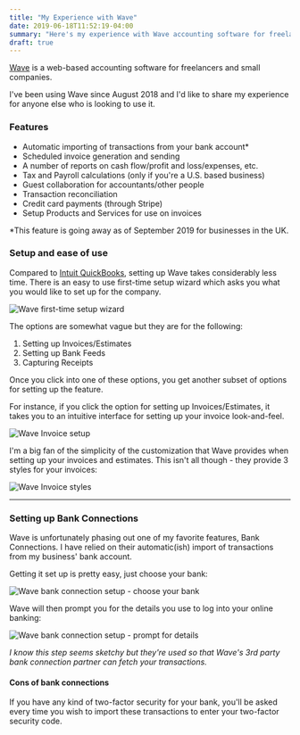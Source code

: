 ```yaml
---
title: "My Experience with Wave"
date: 2019-06-18T11:52:19-04:00
summary: "Here's my experience with Wave accounting software for freelancers"
draft: true
---
```


[Wave](https://waveapps.com) is a web-based accounting software for freelancers and small companies.

I've been using Wave since August 2018 and I'd like to share my experience for anyone else who is looking to use it.

### Features

- Automatic importing of transactions from your bank account*
- Scheduled invoice generation and sending
- A number of reports on cash flow/profit and loss/expenses, etc.
- Tax and Payroll calculations (only if you're a U.S. based business)
- Guest collaboration for accountants/other people
- Transaction reconciliation
- Credit card payments (through Stripe)
- Setup Products and Services for use on invoices

*This feature is going away as of September 2019 for businesses in the UK.


### Setup and ease of use

Compared to [Intuit QuickBooks](https://quickbooks.com), setting up Wave takes considerably less time. There is an easy to use first-time setup wizard which asks you what you would like to set up for the company.

![Wave first-time setup wizard](/images/wave/wave_setup.png)

The options are somewhat vague but they are for the following:

1. Setting up Invoices/Estimates
2. Setting up Bank Feeds
3. Capturing Receipts

Once you click into one of these options, you get another subset of options for setting up the feature.

For instance, if you click the option for setting up Invoices/Estimates, it takes you to an intuitive interface for setting up your invoice look-and-feel.

![Wave Invoice setup](/images/wave/wave_invoice_setup.png)

I'm a big fan of the simplicity of the customization that Wave provides when setting up your invoices and estimates. This isn't all though - they provide 3 styles for your invoices:

![Wave Invoice styles](/images/wave/wave_invoice_styles.png)

---

### Setting up Bank Connections

Wave is unfortunately phasing out one of my favorite features, Bank Connections. I have relied on their automatic(ish) import of transactions from my business' bank
account.

Getting it set up is pretty easy, just choose your bank:

![Wave bank connection setup - choose your bank](/images/wave/wave_bank_connections.png)

Wave will then prompt you for the details you use to log into your online banking:

![Wave bank connection setup - prompt for details](/images/wave/wave_bank_setup.png)

_I know this step seems sketchy but they're used so that Wave's 3rd party bank connection partner can fetch your transactions._

#### Cons of bank connections

If you have any kind of two-factor security for your bank, you'll be asked every time you wish to import these transactions to enter your two-factor security code.




